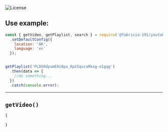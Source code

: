 ![License](https://img.shields.io/badge/License-Apache%202.0-blue.svg?color=white&style=for-the-badge)

## Use example:
```js
const { getVideo, getPlaylist, search } = require('@fabricio-191/youtube')
  .setDefaultConfig({
    location: 'AR',
    language: 'es'
  });


getPlaylist('PLDS0dpumEOi0pu_0pCGqvcaRkxg-o1gqg')
  .then(data => {
    //do something...
  })  
  .catch(console.error);
``` 

___

## `getVideo()`  
```js
{
  
}
```